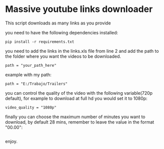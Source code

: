 # Massive youtube links downloader

This script downloads as many links as you provide

you need to have the following dependencies installed:

```
pip install -r requirements.txt
```

you need to add the links in the links.xls file from line 2 and add the path to the folder where you want the videos to be downloaded.

```
path = "your_path_here"
```

example with my path:

```
path = "E:/Trabajo/Trailers"
```

you can control the quality of the video with the following variable(720p default), for example to download at full hd you would set it to 1080p:

```
video_quality = "1080p"
```

finally you can choose the maximum number of minutes you want to download, by default 28 mins, remember to leave the value in the format "00.00":

```path = "min_video_size = 28.00"

```

enjoy.
